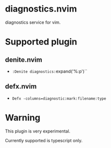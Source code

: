diagnostics.nvim
===
diagnostics service for vim.

Supported plugin
===

## denite.nvim
- `:Denite diagnostics:`expand('%:p')``

## defx.nvim
- `Defx -columns=diagnostic:mark:filename:type`

Warning
===
This plugin is very experimental.

Currently supported is typescript only.

